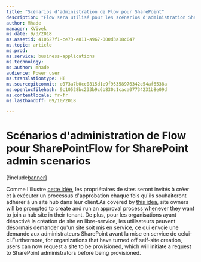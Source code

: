 ```yaml
---
title: "Scénarios d'administration de Flow pour SharePoint"
description: "Flow sera utilisé pour les scénarios d'administration SharePoint comme l'adhésion à un site hub et la mise en service de site."
author: Mhade
manager: KVivek
ms.date: 9/3/2018
ms.assetid: 410627f1-ce73-e811-a967-000d3a18c047
ms.topic: article
ms.prod: 
ms.service: business-applications
ms.technology: 
ms.author: mhade
audience: Power user
ms.translationtype: HT
ms.sourcegitcommit: e073a7b0cc0815d1e9f95358976342e54af6538a
ms.openlocfilehash: 9c10528bc233b9c6b830c1caca07734231b8e09d
ms.contentlocale: fr-fr
ms.lasthandoff: 09/10/2018

---
```

# <a name="flow-for-sharepoint-admin-scenarios"></a><span data-ttu-id="e451f-103">Scénarios d'administration de Flow pour SharePoint</span><span class="sxs-lookup"><span data-stu-id="e451f-103">Flow for SharePoint admin scenarios</span></span>


[!include[banner](../../includes/banner.md)]

<span data-ttu-id="e451f-104">Comme l'illustre [cette idée](https://powerusers.microsoft.com/t5/Flow-Ideas/Approval-of-SharePoint-Site-getting-joined-with-a-Hub-Site/idi-p/122808), les propriétaires de sites seront invités à créer et à exécuter un processus d'approbation chaque fois qu'ils souhaiteront adhérer à un site hub dans leur client.</span><span class="sxs-lookup"><span data-stu-id="e451f-104">As covered by [this idea](https://powerusers.microsoft.com/t5/Flow-Ideas/Approval-of-SharePoint-Site-getting-joined-with-a-Hub-Site/idi-p/122808), site owners will be prompted to create and run an approval process whenever they want to join a hub site in their tenant.</span></span>  <span data-ttu-id="e451f-105">De plus, pour les organisations ayant désactivé la création de site en libre-service, les utilisateurs peuvent désormais demander qu'un site soit mis en service, ce qui envoie une demande aux administrateurs SharePoint avant la mise en service de celui-ci.</span><span class="sxs-lookup"><span data-stu-id="e451f-105">Furthermore, for organizations that have turned off self-site creation, users can now request a site to be provisioned, which will initiate a request to SharePoint administrators before being provisioned.</span></span> 

